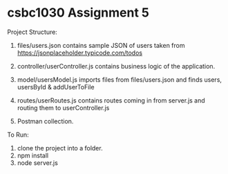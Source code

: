 # csbc1030 Assignment 5

Project Structure:


1) files/users.json contains sample JSON of users taken from https://jsonplaceholder.typicode.com/todos

2) controller/userController.js contains business logic of the application.

3) model/usersModel.js imports files from files/users.json and finds users, usersById & addUserToFile

4) routes/userRoutes.js contains routes coming in from server.js and routing them to userController.js

5) Postman collection.


To Run:

1) clone the project into a folder.
2) npm install
3) node server.js